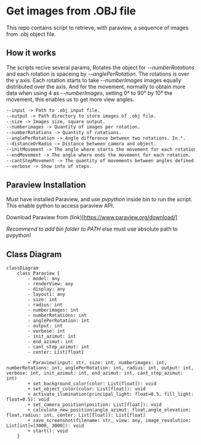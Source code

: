 # Get images from .OBJ file

This repo contains script to retrieve, with paraview, a sequence of images from .obj object file. 

## How it works

The scripts recive several params, Rotates the object for *--numberRotations* and each rotation is spaceing by *--anglePerRotation*. The rotations is over the y axis. Each rotation starts to take *--numberImages* images equally distributed over the axis. And for the movement, normally to obtain more data when using 4 as *--numberImages*, setting 0° to 90° by 10° the movement, this enables us to get more view angles.

``` txt
--input -> Path to .obj input file.
--output -> Path directory to store images of .obj file.
--size -> Images size, square output.
--numberimages -> Quantity of images per rotation.
--numberRotations -> Quantity of ratations.
--anglePerRotation -> Angle difference between two rotations. In °.
--distanceOrRadio -> Distance between camera and object.
--initMovement -> The angle where starts the movement for each rotation.
--endMovement -> The angle where ends the movement for each rotation.
--cantStepMovement -> The quantity of movements between angles defined in movement.
--verbose -> Show info of steps.
```

## Paraview Installation

Must have installed Paraview, and use *pvpython* inside bin to run the script. 
This enable python to access paraview API.

Download Paraview from (link)[https://www.paraview.org/download/]

*Recommend to add bin folder to PATH* else must use absolute path to pvpython!

## Class Diagram

```mermaid
classDiagram
    class Paraview {
        - model: any
        - renderView: any
        - display: any
        - layout1: any
        - size: int
        - radius: int
        - numberimages: int
        - numberRotations: int
        - anglePerRotation: int
        - output: int
        - verbose: int
        - init_azimut: int
        - end_azimut: int
        - cant_step_azimut: int
        - center: List[float]
        
        + Paraview(input: str, size: int, numberimages: int, numberRotations: int, anglePerRotation: int, radius: int, output: int, verbose: int, init_azimut: int, end_azimut: int, cant_step_azimut: int)
        + set_background_color(color: List[float]): void
        + set_object_color(color: List[float]): void
        + activate_ilumination(principal_light: float=0.5, fill_light: float=0.5): void
        + set_camera_position(position: List[float]): void
        + calculate_new_position(angle_azimut: float,angle_elevation: float,radius: int, center: List[float]): List[float]
        + save_screenshot(filename: str, view: any, image_resolution: List[int]=[3000, 3000]): void
        + start(): void
    }

```